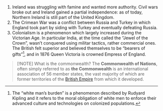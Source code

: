 1. Ireland was struggling with famine and wanted more authority. Civil wars broke out and Ireland gained a partial independence: as of today, Northern Ireland is still part of the United Kingdom. 
2. The Crimean War was a conflict between Russia and Turkey in which England took part by siding with Turkey and eventually defeating Russia. 
3. Colonialism is a phenomenon which largely increased during the Victorian Age. In particular India, at the time called the “Jewel of the Crown”, wasn’t conquered using militar tactics, rather commercial ones. The British felt superior and believed themselves to be “bearers of gifts”[^1], and in 1876 Queen Victoria is crowned Empress of England.  

> [!NOTE] What is the commonwealth?
> The **Commonwealth of Nations**, often simply referred to as **the Commonwealth** is an international association of 56 member states, the vast majority of which are former territories of the [British Empire](https://en.wikipedia.org/wiki/British_Empire "British Empire") from which it developed.

[^1]: The “white man’s burden” is a phenomenon described by Rudyard Kipling and it refers to the moral obligation of white men to enforce their advanced culture and technologies on colonized populations. 

